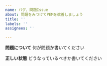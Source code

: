 ```yaml
---
name: バグ、問題Issue
about: 問題をみつけてPEMを改善しましょう
title: ''
labels: ''
assignees: ''

---
```


**問題について** 何が問題か書いてください

**正しい状態** どうなっているべきか書いてください

